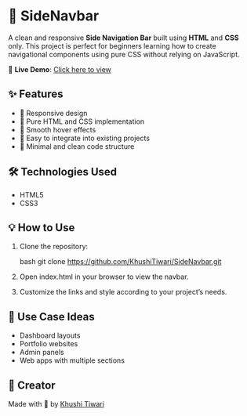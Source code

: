 
# 📂 SideNavbar

A clean and responsive **Side Navigation Bar** built using **HTML** and **CSS** only. This project is perfect for beginners learning how to create navigational components using pure CSS without relying on JavaScript.

🔗 **Live Demo**: [Click here to view](https://khushitiwari.github.io/SideNavbar/)



## ✨ Features

* 📱 Responsive design
* 🎨 Pure HTML and CSS implementation
* 🚀 Smooth hover effects
* 🧭 Easy to integrate into existing projects
* 📁 Minimal and clean code structure




## 🛠️ Technologies Used

* HTML5
* CSS3



## 💡 How to Use

1. Clone the repository:

   bash
   git clone https://github.com/KhushiTiwari/SideNavbar.git
   

2. Open index.html in your browser to view the navbar.

3. Customize the links and style according to your project’s needs.



## 📌 Use Case Ideas

* Dashboard layouts
* Portfolio websites
* Admin panels
* Web apps with multiple sections



## 🙌 Creator

Made with 💙 by [Khushi Tiwari](https://github.com/KhushiTiwari)




